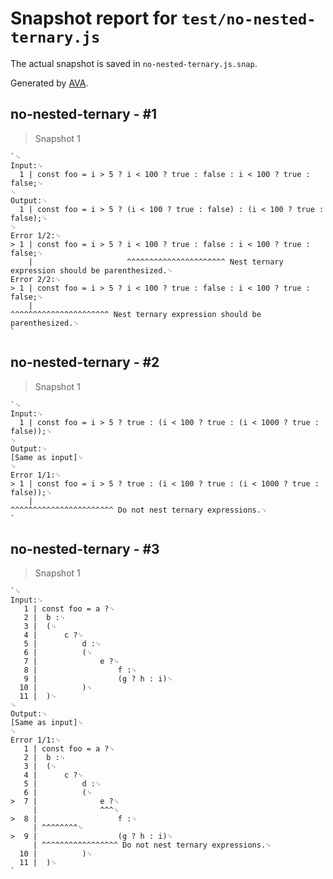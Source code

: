 # Snapshot report for `test/no-nested-ternary.js`

The actual snapshot is saved in `no-nested-ternary.js.snap`.

Generated by [AVA](https://avajs.dev).

## no-nested-ternary - #1

> Snapshot 1

    `␊
    Input:␊
      1 | const foo = i > 5 ? i < 100 ? true : false : i < 100 ? true : false;␊
    ␊
    Output:␊
      1 | const foo = i > 5 ? (i < 100 ? true : false) : (i < 100 ? true : false);␊
    ␊
    Error 1/2:␊
    > 1 | const foo = i > 5 ? i < 100 ? true : false : i < 100 ? true : false;␊
        |                     ^^^^^^^^^^^^^^^^^^^^^^ Nest ternary expression should be parenthesized.␊
    Error 2/2:␊
    > 1 | const foo = i > 5 ? i < 100 ? true : false : i < 100 ? true : false;␊
        |                                              ^^^^^^^^^^^^^^^^^^^^^^ Nest ternary expression should be parenthesized.␊
    `

## no-nested-ternary - #2

> Snapshot 1

    `␊
    Input:␊
      1 | const foo = i > 5 ? true : (i < 100 ? true : (i < 1000 ? true : false));␊
    ␊
    Output:␊
    [Same as input]␊
    ␊
    Error 1/1:␊
    > 1 | const foo = i > 5 ? true : (i < 100 ? true : (i < 1000 ? true : false));␊
        |                                               ^^^^^^^^^^^^^^^^^^^^^^^ Do not nest ternary expressions.␊
    `

## no-nested-ternary - #3

> Snapshot 1

    `␊
    Input:␊
       1 | const foo = a ?␊
       2 | 	b :␊
       3 | 	(␊
       4 | 		c ?␊
       5 | 			d :␊
       6 | 			(␊
       7 | 				e ?␊
       8 | 					f :␊
       9 | 					(g ? h : i)␊
      10 | 			)␊
      11 | 	)␊
    ␊
    Output:␊
    [Same as input]␊
    ␊
    Error 1/1:␊
       1 | const foo = a ?␊
       2 | 	b :␊
       3 | 	(␊
       4 | 		c ?␊
       5 | 			d :␊
       6 | 			(␊
    >  7 | 				e ?␊
         | 				^^^␊
    >  8 | 					f :␊
         | ^^^^^^^^␊
    >  9 | 					(g ? h : i)␊
         | ^^^^^^^^^^^^^^^^^ Do not nest ternary expressions.␊
      10 | 			)␊
      11 | 	)␊
    `
